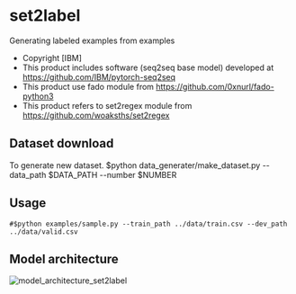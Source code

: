 # set2label
Generating labeled examples from examples

- Copyright [IBM]
- This product includes software (seq2seq base model) developed at https://github.com/IBM/pytorch-seq2seq
- This product use fado module from https://github.com/0xnurl/fado-python3
- This product refers to set2regex module from https://github.com/woaksths/set2regex

## Dataset download
To generate new dataset.
    $python data_generater/make_dataset.py --data_path $DATA_PATH --number $NUMBER

## Usage
    #$python examples/sample.py --train_path ../data/train.csv --dev_path ../data/valid.csv
    
    
## Model architecture
![model_architecture_set2label](https://user-images.githubusercontent.com/64397574/126556989-92c30f72-bca6-4a66-8ba9-b6d90261b085.PNG)

